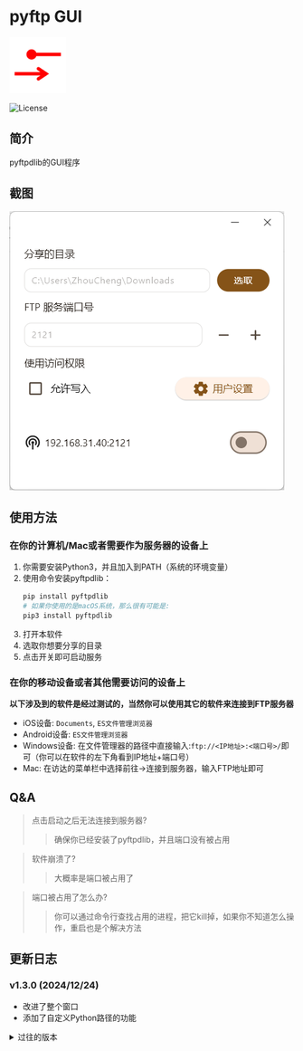 # pyftp GUI

<img src="assets/icon.png" width=100 />

![License](https://img.shields.io/badge/License-MIT-dark_green)

## 简介

pyftpdlib的GUI程序

## 截图

![截图](assets/demo.png)

## 使用方法

### 在你的计算机/Mac或者需要作为服务器的设备上

1. 你需要安装Python3，并且加入到PATH（系统的环境变量）
2. 使用命令安装pyftpdlib：
    ```bash
    pip install pyftpdlib
    # 如果你使用的是macOS系统，那么很有可能是:
    pip3 install pyftpdlib
    ```
3. 打开本软件
4. 选取你想要分享的目录
5. 点击开关即可启动服务

### 在你的移动设备或者其他需要访问的设备上

**以下涉及到的软件是经过测试的，当然你可以使用其它的软件来连接到FTP服务器**

- iOS设备: `Documents`, `ES文件管理浏览器`
- Android设备: `ES文件管理浏览器`
- Windows设备: 在文件管理器的路径中直接输入:`ftp://<IP地址>:<端口号>/`即可（你可以在软件的左下角看到IP地址+端口号）
- Mac: 在访达的菜单栏中选择前往->连接到服务器，输入FTP地址即可

## Q&A
> 点击启动之后无法连接到服务器?
>> 确保你已经安装了pyftpdlib，并且端口没有被占用

> 软件崩溃了?
>> 大概率是端口被占用了

> 端口被占用了怎么办?
>> 你可以通过命令行查找占用的进程，把它kill掉，如果你不知道怎么操作，重启也是个解决方法

## 更新日志

### v1.3.0 (2024/12/24)
-  改进了整个窗口
-  添加了自定义Python路径的功能

<details>
<summary>过往的版本</summary>

### v1.2.7 (2024/11/24)
- 支持手动修改端口号
- 精简了服务代码
- 升级了Flutter版本

### v1.2.6 (2024/8/5)
- 改进一些样式
- 添加一些软件信息

- ### v1.2.5 (2024/7/30)
  - 修复带有空格路径崩溃的问题
  - 修复找不到进程崩溃的问题
  - 改进图标显示

- ### v1.2.4 (2024/6/16)
  - 启动服务前检查路径是否合法
  - 提高软件运行效率

- ### v1.2.3 (2024/5/26)
  - 添加没有配置环境变量的提示
  - 修复获取ip地址的问题
  - 修复Python路径存在特殊字符的问题

- ### v1.2.2 (2024/5/23)
  - 添加记住上一次的表单内容

- ### v1.2.1 (2024/5/17)
  - 添加在没有停止运行关闭窗口的提示

- ### v1.2.0 (2024/5/15)
  - 添加允许写入权限
  - 添加通过用户名和密码访问
  - 修复运行中修改表单的问题

- ### v1.1.0 (2024/5/14)
  - 更新到Flutter 3.19
  - 现在可以自动获取Python程序路径了

- ### v1.0.1
  - 第一个正式版本

</details>